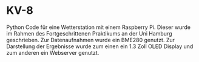 # KV-8
Python Code für eine Wetterstation mit einem Raspberry Pi. Dieser wurde im Rahmen des Fortgeschrittenen Praktikums an der Uni Hamburg geschrieben. Zur Datenaufnahmen wurde ein BME280 genutzt. Zur Darstellung der Ergebnisse wurde zum einen ein 1.3 Zoll OLED Display und zum anderen ein Webserver genutzt.
